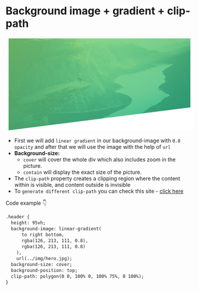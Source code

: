 # Background image + gradient + clip-path

![example image](../md-images/2.png)

- First we will add `linear gradient` in our background-image with `0.8 opacity` and after that we will use the image with the help of `url`
- **Background-size:**
  - `cover` will cover the whole div which also includes zoom in the picture.
  - `contain` will display the exact size of the picture.
- The `clip-path` property creates a clipping region where the content within is visible, and content outside is invisible
- To `generate different clip-path` you can check this site - [click here](https://bennettfeely.com/clippy/)

Code example 👇

```
.header {
  height: 95vh;
  background-image: linear-gradient(
      to right bottom,
      rgba(126, 213, 111, 0.8),
      rgba(126, 213, 111, 0.8)
    ),
    url(../img/hero.jpg);
  background-size: cover;
  background-position: top;
  clip-path: polygon(0 0, 100% 0, 100% 75%, 0 100%);
}
```
